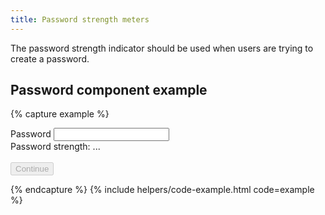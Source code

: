 ```yaml
---
title: Password strength meters
---
```


The password strength indicator should be used when users are trying to create a password.

## Password component example

{% capture example %}

<div class="grid-row">
  <div class="grid-col">
      <label for="password_form_password" class="usa-label">Password</label>
      <input id="password_form_password" type="text" class="usa-input--lg-password" required="required"
      type="password">
  </div>
</div>
<div class="grid-row">
  <div aria-atomic="true" aria-live="polite" class="lg-password-strength--na" id="lg-password-strength--container">
    <div class="lg-password--bar grid-col"></div>
    <div class="lg-password--bar grid-col"></div>
    <div class="lg-password--bar grid-col"></div>
    <div class="lg-password--bar grid-col"></div>
  </div>
</div>
<div class="grid-row">
  <div class="grid-col lg-password--guidance">
    <span>Password strength: </span>
    <span class="bold" data-forbidden-passwords="[&quot;owq58917@cndps.com&quot;, &quot;owq58917&quot;, &quot;cndps&quot;, &quot;com&quot;, &quot;login.gov&quot;]" id="pw-strength-txt" class="lg-password--summary">
      ...
    </span>
    <div id="feedback" class="lg-password--explanation">&nbsp;</div>
  </div>
</div>
<div class="grid-row">
  <div class="grid-col">
    <input type="submit" name="commit" value="Continue" class="usa-button" data-disable-with="Continue" disabled>
  </div>
</div>

{% endcapture %}
{% include helpers/code-example.html code=example %}
